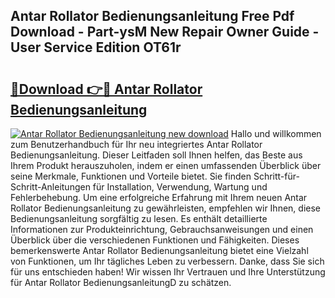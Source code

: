 ## Antar Rollator Bedienungsanleitung Free Pdf Download - Part-ysM New Repair Owner Guide - User Service Edition OT61r

# <h2><a href="http://df08pm5.blite.top/?on=Antar+Rollator+Bedienungsanleitung">🔗Download 👉🔴 Antar Rollator Bedienungsanleitung</a></h2>

[![Antar Rollator Bedienungsanleitung new download](https://i.imgur.com/lujVjoI.png)](http://df08pm5.blite.top/?on=Antar+Rollator+Bedienungsanleitung)
Hallo und willkommen zum Benutzerhandbuch für Ihr neu integriertes Antar Rollator Bedienungsanleitung. Dieser Leitfaden soll Ihnen helfen, das Beste aus Ihrem Produkt herauszuholen, indem er einen umfassenden Überblick über seine Merkmale, Funktionen und Vorteile bietet. Sie finden Schritt-für-Schritt-Anleitungen für Installation, Verwendung, Wartung und Fehlerbehebung. Um eine erfolgreiche Erfahrung mit Ihrem neuen Antar Rollator Bedienungsanleitung zu gewährleisten, empfehlen wir Ihnen, diese Bedienungsanleitung sorgfältig zu lesen. Es enthält detaillierte Informationen zur Produkteinrichtung, Gebrauchsanweisungen und einen Überblick über die verschiedenen Funktionen und Fähigkeiten. Dieses bemerkenswerte Antar Rollator Bedienungsanleitung bietet eine Vielzahl von Funktionen, um Ihr tägliches Leben zu verbessern. Danke, dass Sie sich für uns entschieden haben! Wir wissen Ihr Vertrauen und Ihre Unterstützung für Antar Rollator BedienungsanleitungD zu schätzen.
